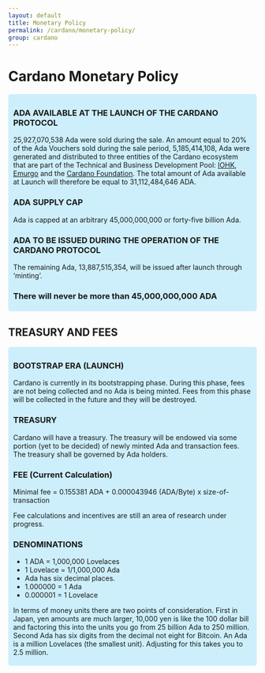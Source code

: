 ```yaml
---
layout: default
title: Monetary Policy
permalink: /cardano/monetary-policy/
group: cardano
---
```

<!-- Reviewed at 1bd2a2f5979233f4f50a7e66ab4e1819ac486400 -->

# Cardano Monetary Policy

<div style="border-radius:5px;padding:5px 10px;background: #cdeffc;" markdown="1">

### ADA AVAILABLE AT THE LAUNCH OF THE CARDANO PROTOCOL

25,927,070,538 Ada were sold during the sale. An amount equal to 20% of the Ada Vouchers sold during the sale period, 5,185,414,108, Ada were generated and distributed to three entities of the Cardano ecosystem that are part of the Technical and Business Development Pool: [IOHK](https://iohk.io), [Emurgo](http://emurgo.io/) and the [Cardano Foundation](https://cardanofoundation.org/). The total amount of Ada available at Launch will therefore be equal to 31,112,484,646 ADA.

### ADA SUPPLY CAP
Ada is capped at an arbitrary 45,000,000,000 or forty-five billion Ada.

### ADA TO BE ISSUED DURING THE OPERATION OF THE CARDANO PROTOCOL
The remaining Ada, 13,887,515,354, will be issued after launch through ‘minting’.

### There will never be more than 45,000,000,000 ADA
</div>


## TREASURY AND FEES
<div style="border-radius:5px;padding:5px 10px;background: #cdeffc;" markdown="1">

### BOOTSTRAP ERA (LAUNCH)
Cardano is currently in its bootstrapping phase. During this phase, fees are not being collected and no Ada is being minted. Fees from this phase will be collected in the future and they will be destroyed.

### TREASURY
Cardano will have a treasury. The treasury will be endowed via some portion (yet to be decided) of newly minted Ada and transaction fees. The treasury shall be governed by Ada holders.

### FEE (Current Calculation)
Minimal fee = 0.155381 ADA + 0.000043946 (ADA/Byte) x size-of-transaction

Fee calculations and incentives are still an area of research under progress.

### DENOMINATIONS
- 1 ADA = 1,000,000 Lovelaces
- 1 Lovelace = 1/1,000,000 Ada
- Ada has six decimal places.
- 1.000000 = 1 Ada
- 0.000001 = 1 Lovelace

In terms of money units there are two points of consideration. First in Japan, yen amounts are much larger, 10,000 yen is like the 100 dollar bill and factoring this into the units you go from 25 billion Ada to 250 million. Second Ada has six digits from the decimal not eight for Bitcoin. An Ada is a million Lovelaces (the smallest unit). Adjusting for this takes you to 2.5 million.


</div>
